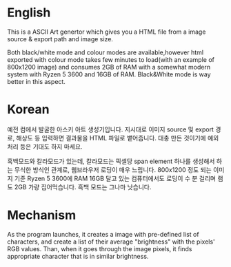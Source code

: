# English
This is a ASCII Art genertor which gives you a HTML file from a image source & export path and image size.

Both black/white mode and colour modes are available,however html exported with colour mode takes few minutes to load(with an example of 800x1200 image) and consumes 2GB of RAM with a somewhat modern system with Ryzen 5 3600 and 16GB of RAM. Black&White mode is way better in this aspect.
# Korean
예전 컴에서 발굴한 아스키 아트 생성기입니다. 지시대로 이미지 source 및 export 경로, 해상도 등 입력하면 결과물을 HTML 파일로 뱉어줍니다. 대충 만든 것이기에 예외 처리 등은 기대도 하지 마세요.

흑백모드와 칼라모드가 있는데, 칼라모드는 픽셀당 span element 하나를 생성해서 하는 무식한 방식인 관계로, 웹브라우저 로딩이 매우 느립니다. 800x1200 정도 되는 이미지 기준 Ryzen 5 3600에 RAM 16GB 달고 있는 컴퓨터에서도 로딩이 수 분 걸리며 램도 2GB 가량 집어먹습니다. 흑백 모드는 그나마 낫습니다.

# Mechanism
As the program launches, it creates a image with pre-defined list of characters, and create a list of their average "brightness" with the pixels' RGB values. Than, when it goes through the image pixels, it finds appropriate character that is in similar brightness.
